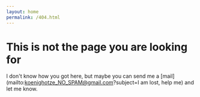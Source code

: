 ```yaml
---
layout: home
permalink: /404.html
---
```

# This is not the page you are looking for

I don't know how you got here, but maybe you can send me a [mail](mailto:koenighotze_NO_SPAM@gmail.com?subject=I am lost, help me) and let me know.
